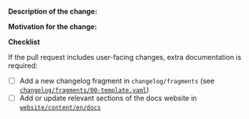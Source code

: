 <!--

Welcome to the Operator SDK! Before contributing, make sure to:

- Read the contributing guidelines https://github.com/operator-framework/operator-sdk/blob/master/CONTRIBUTING.MD
- Rebase your branch on the latest upstream master
- Link any relevant issues, PR's, or documentation
- When fixing an issue, add "Closes #<ISSUE_NUMBER>"
- Follow the below checklist if making a user-facing change

-->

**Description of the change:**

**Motivation for the change:**

**Checklist**

If the pull request includes user-facing changes, extra documentation is required:

- [ ] Add a new changelog fragment in `changelog/fragments` (see [`changelog/fragments/00-template.yaml`](https://github.com/operator-framework/operator-sdk/tree/master/changelog/fragments/00-template.yaml))
- [ ] Add or update relevant sections of the docs website in [`website/content/en/docs`](https://github.com/operator-framework/operator-sdk/tree/master/website/content/en/docs)
